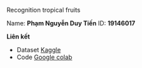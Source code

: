 Recognition tropical fruits

Name: **Phạm Nguyễn Duy Tiến**
ID:   **19146017**

**Liên kết**

- Dataset [Kaggle](https://www.kaggle.com/datasets/phamnguyenduytien/recognition-fruits-tropical)
- Code [Google colab](https://colab.research.google.com/drive/1Vf1K4YCkIxzSsYcRaegxhCLAEnd7FQE9?usp=sharing)
